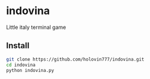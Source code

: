 # indovina
Little italy terminal game
## Install
```bash
git clone https://github.com/holovin777/indovina.git
cd indovina
python indovina.py
```
